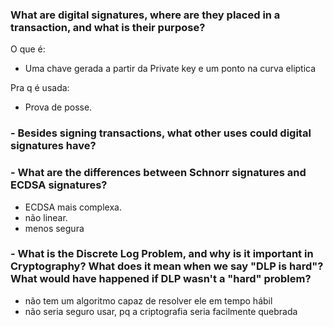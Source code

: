 
### What are digital signatures, where are they placed in a transaction, and what is their purpose?

O que é:
 - Uma chave gerada a partir da Private key e um ponto na curva eliptica

Pra q é usada:
- Prova de posse.


### - Besides signing transactions, what other uses could digital signatures have?

### - What are the differences between Schnorr signatures and ECDSA signatures?

- ECDSA mais complexa.
- não linear.
- menos segura

### - What is the Discrete Log Problem, and why is it important in Cryptography? What does it mean when we say "DLP is hard"? What would have happened if DLP wasn't a "hard" problem?

- não tem um algoritmo capaz de resolver ele em tempo hábil
- não seria seguro usar, pq a criptografia seria facilmente quebrada